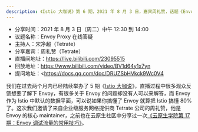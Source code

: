 ```yaml
---
description: 《Istio 大咖说》第 6 期，2021 年 8 月 3 日，嘉宾周礼赞，话题《Envoy Proxy 在线答疑》。
---
```


- 分享时间：2021 年 8 月 3 日（周二）中午 12:30 到 14:00
- 议题名称：Envoy Proxy 在线答疑
- 主持人：宋净超（Tetrate）
- 分享嘉宾：周礼赞（Tetrate）
- 直播间地址：<https://live.bilibili.com/23095515>
- 回放地址：<https://www.bilibili.com/video/BV1d64y1x7yn>
- 提问地址：<https://docs.qq.com/doc/DRUZSbHVkck9Wc0V4


我们在过去两个月内已经陆续举办了 5 期《[Istio 大咖说](http://mp.weixin.qq.com/s?__biz=MzI1NTE2NDE2MA==&mid=2649385244&idx=1&sn=c03da04686c82d75a62c214f851da48b&chksm=f224e373c5536a655f5f7270da8ed66f3f92d55f9a3a92d26125d14699fd40e3112db397cedf&scene=21#wechat_redirect)》，直播过程中很多观众反馈想要了解下 Envoy，有很多关于 Envoy 的问题却没有人可以来解答，而 Envoy 作为 Istio 中默认的数据平面，可以说如果你搞懂了 Envoy 就算把 Istio 搞懂 80%了。这次我们邀请了来自企业级服务网格提供商 Tetrate 公司的周礼赞，他是 Envoy 的核心 maintainer，之前也在云原生社区中分享过一次[《云原生学院第 17 期：Envoy 调试流量的常用技巧》](http://mp.weixin.qq.com/s?__biz=MzI1NTE2NDE2MA==&mid=2649383202&idx=1&sn=aec41575106a2b039900b0dfe963231e&chksm=f224eb4dc553625bf39d153a55fcc7ce59f25779ca9f8c4d5f7e2b2ae1edd684168c2e041301&scene=21#wechat_redirect)。